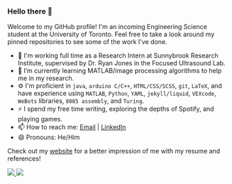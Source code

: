 ### Hello there 👋

<!--
**thejammerr/thejammerr** is a ✨ _special_ ✨ repository because its `README.md` (this file) appears on your GitHub profile.

Here are some ideas to get you started:


- 👯 I’m looking to collaborate on ...
- 🤔 I’m looking for help with ...
- 💬 Ask me about ...

-->

Welcome to my GitHub profile! I'm an incoming Engineering Science student at the University of Toronto. Feel free to take a look around my pinned repositories to see some of the work I've done.

- 🔭 I'm working full time as a Research Intern at Sunnybrook Research Institute, supervised by Dr. Ryan Jones in the Focused Ultrasound Lab.
- 🌱 I’m currently learning MATLAB/image processing algorithms to help me in my research. 
- ⚙️ I'm proficient in `java`, `arduino C/C++`, `HTML/CSS/SCSS`, `git`, `LaTeX`, and have experience using `MATLAB`, `Python`, `YAML`, `jekyll/liquid`, `VEXcode`, `WeBots` libraries, `8085 assembly`, and `Turing`.
- ⚡ I spend my free time writing, exploring the depths of Spotify, and playing games. 
- 📫 How to reach me: [Email](mailto:jaepark.g@gmail.com) | [LinkedIn](https://www.linkedin.com/in/jae-gwan-park-604921189/)
- 😄 Pronouns: He/Him

Check out my [website](https://jaegwanpark.ca) for a better impression of me with my resume and references!

<!-- [![thejammerr's github stats](https://github-readme-stats.vercel.app/api?username=thejammerr&show_icons=true&theme=tokyonight)](https://github.com/anuraghazra/github-readme-stats)

[![Languages](https://github-readme-stats.vercel.app/api/top-langs/?username=thejammerr&layout=compact&theme=tokyonight)](https://github.com/anuraghazra/github-readme-stats) -->

<a href="https://github.com/anuraghazra/github-readme-stats">
  <img align="start" src="https://github-readme-stats.vercel.app/api?username=thejammerr&show_icons=true&theme=algolia&hide=prs&line_height=24&count_private=true" />
</a>
<a href="https://github.com/anuraghazra/github-readme-stats">
  <img align="end" src="https://github-readme-stats.vercel.app/api/top-langs/?username=thejammerr&langs_count=10&layout=compact&theme=algolia" />
</a>
